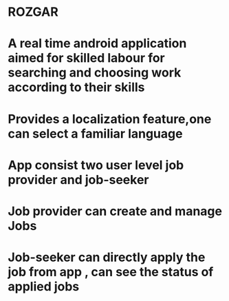 # ROZGAR

# A real time android application aimed for skilled labour for searching and choosing work according to their skills

# Provides a localization feature,one can select a familiar language 
 
# App consist two user level job provider and job-seeker

# Job provider can create and manage Jobs 

# Job-seeker can directly apply the job from app , can see the status of applied jobs
